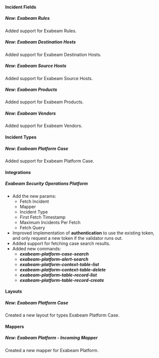 #### Incident Fields

##### New: Exabeam Rules

Added support for Exabeam Rules.

  
##### New: Exabeam Destination Hosts

Added support for Exabeam Destination Hosts.

  
##### New: Exabeam Source Hosts

Added support for Exabeam Source Hosts.


##### New: Exabeam Products

Added support for Exabeam Products.

  
##### New: Exabeam Vendors

Added support for Exabeam Vendors.


#### Incident Types

##### New: Exabeam Platform Case

Added support for Exabeam Platform Case.


#### Integrations

##### Exabeam Security Operations Platform

- Add the new params:
  - Fetch Incident
  - Mapper
  - Incident Type
  - First Fetch Timestamp
  - Maximum Incidents Per Fetch
  - Fetch Query
- Improved implementation of **authentication** to use the existing token, and only request a new token if the validator runs out.
- Added support for fetching case search results.
- Added new commands:
  - ***exabeam-platform-case-search***
  - ***exabeam-platform-alert-search***
  - ***exabeam-platform-context-table-list***
  - ***exabeam-platform-context-table-delete***
  - ***exabeam-platform-table-record-list***
  - ***exabeam-platform-table-record-create***


#### Layouts

##### New: Exabeam Platform Case

Created a new layout for types Exabeam Platform Case.


#### Mappers

##### New: Exabeam Platform - Incoming Mapper

Created a new mapper for Exabeam Platform.
